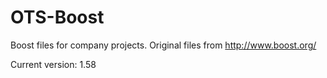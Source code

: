 OTS-Boost
=========

Boost files for company projects. Original files from http://www.boost.org/

Current version: 1.58